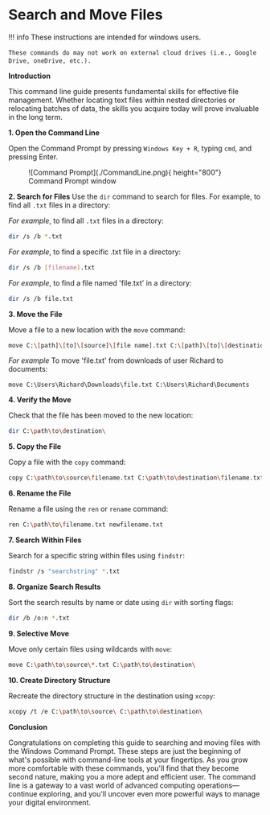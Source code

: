 # Search and Move Files

!!! info
    These instructions are intended for windows users.
    
    These commands do may not work on external cloud drives (i.e., Google Drive, oneDrive, etc.).


<b>Introduction</b>

This command line guide presents fundamental skills for effective file management. Whether locating text files within nested directories or relocating batches of data, the skills you acquire today will prove invaluable in the long term.

<b> 1. Open the Command Line</b> 

Open the Command Prompt by pressing `Windows Key + R`, typing `cmd`, and pressing
Enter.

<figure markdown="span">
![Command Prompt](./CommandLine.png){ height="800"}
<figcaption>Command Prompt window</figcaption>
</figure>

<b> 2. Search for Files</b> 
Use the `dir` command to search for files. For example, to find all `.txt` files in
a directory:

<i>For example</i>, to find all `.txt` files in a directory:
```bash
dir /s /b *.txt
```
<i>For example</i>, to find a specific .txt file in a directory:
```bash
dir /s /b [filename].txt
```
<i>For example</i>, to find a file named 'file.txt' in a directory:
```bash
dir /s /b file.txt
```

<b> 3. Move the File</b> 

Move a file to a new location with the `move` command:


```bash
move C:\[path]\[to]\[source]\[file name].txt C:\[path]\[to]\[destination]\
```
<i>For example</i> To move 'file.txt' from downloads of user Richard to documents:
```
move C:\Users\Richard\Downloads\file.txt C:\Users\Richard\Documents
```

<b> 4. Verify the Move</b> 

Check that the file has been moved to the new location:

```bash
dir C:\path\to\destination\
```

<b> 5. Copy the File</b> 

Copy a file with the `copy` command:

```bash
copy C:\path\to\source\filename.txt C:\path\to\destination\filename.txt
```


<b> 6. Rename the File</b> 

Rename a file using the `ren` or `rename` command:

```bash
ren C:\path\to\filename.txt newfilename.txt
```


<b> 7. Search Within Files</b> 

Search for a specific string within files using `findstr`:

```bash
findstr /s "searchstring" *.txt
```


<b> 8. Organize Search Results</b> 

Sort the search results by name or date using `dir` with sorting flags:

```bash
dir /b /o:n *.txt
```


<b> 9. Selective Move</b> 

Move only certain files using wildcards with `move`:

```bash
move C:\path\to\source\*.txt C:\path\to\destination\
```


<b> 10. Create Directory Structure</b> 

Recreate the directory structure in the destination using `xcopy`:

```bash
xcopy /t /e C:\path\to\source\ C:\path\to\destination\
```


<b>Conclusion</b>

Congratulations on completing this guide to searching and moving files with the 
Windows Command Prompt. These steps are just the beginning of what's possible with
command-line tools at your fingertips. As you grow more comfortable with these 
commands, you'll find that they become second nature, making you a more adept and
efficient user. The command line is a gateway to a vast world of advanced computing
operations—continue exploring, and you'll uncover even more powerful ways to manage
your digital environment.






